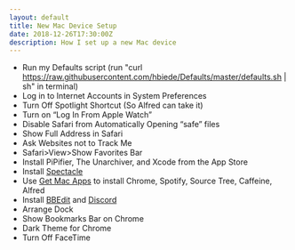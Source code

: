 ```yaml
---
layout: default
title: New Mac Device Setup
date: 2018-12-26T17:30:00Z
description: How I set up a new Mac device
---
```


 * Run my Defaults script (run "curl https://raw.githubusercontent.com/hbiede/Defaults/master/defaults.sh \| sh" in terminal) 
 * Log in to Internet Accounts in System Preferences
 * Turn Off Spotlight Shortcut (So Alfred can take it) 
 * Turn on “Log In From Apple Watch”
 * Disable Safari from Automatically Opening “safe” files
 * Show Full Address in Safari
 * Ask Websites not to Track Me
 * Safari>View>Show Favorites Bar
 * Install PiPifier, The Unarchiver, and Xcode from the App Store
 * Install [Spectacle](https://www.spectacleapp.com)
 * Use [Get Mac Apps](http://www.getmacapps.com) to install Chrome, Spotify, Source Tree, Caffeine, Alfred
 * Install [BBEdit](https://www.barebones.com/products/bbedit/) and [Discord](https://discordapp.com)
 * Arrange Dock
 * Show Bookmarks Bar on Chrome
 * Dark Theme for Chrome
 * Turn Off FaceTime
